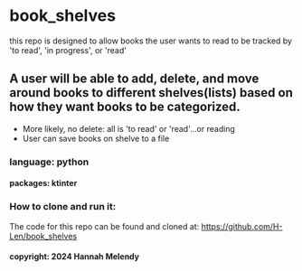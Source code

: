 # book_shelves
this repo is designed to allow books the user wants to read to be tracked by 'to read', 'in progress', or 'read'

## A user will be able to add, delete, and move around books to different shelves(lists) based on how they want books to be categorized. 
- More likely, no delete: all is 'to read' or 'read'...or reading
- User can save books on shelve to a file

### language: python
#### packages: ktinter

### How to clone and run it:
The code for this repo can be found and cloned at: 
    https://github.com/H-Len/book_shelves

#### copyright: 2024 Hannah Melendy